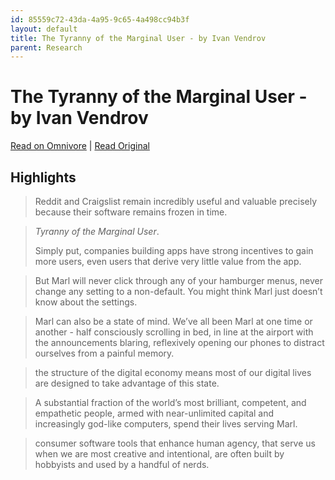 ```yaml
---
id: 85559c72-43da-4a95-9c65-4a498cc94b3f
layout: default
title: The Tyranny of the Marginal User - by Ivan Vendrov
parent: Research
---
```


# The Tyranny of the Marginal User - by Ivan Vendrov

[Read on Omnivore](https://omnivore.app/me/the-tyranny-of-the-marginal-user-by-ivan-vendrov-18bfb80c38a) | [Read Original](https://nothinghuman.substack.com/p/the-tyranny-of-the-marginal-user?ref=refind)

## Highlights

> Reddit and Craigslist remain incredibly useful and valuable precisely because their software remains frozen in time.

> _Tyranny of the Marginal User_.
> 
> Simply put, companies building apps have strong incentives to gain more users, even users that derive very little value from the app.

> But Marl will never click through any of your hamburger menus, never change any setting to a non-default. You might think Marl just doesn’t know about the settings.

> Marl can also be a state of mind. We’ve all been Marl at one time or another - half consciously scrolling in bed, in line at the airport with the announcements blaring, reflexively opening our phones to distract ourselves from a painful memory.

> the structure of the digital economy means most of our digital lives are designed to take advantage of this state.

> A substantial fraction of the world’s most brilliant, competent, and empathetic people, armed with near-unlimited capital and increasingly god-like computers, spend their lives serving Marl.

> consumer software tools that enhance human agency, that serve us when we are most creative and intentional, are often built by hobbyists and used by a handful of nerds.

